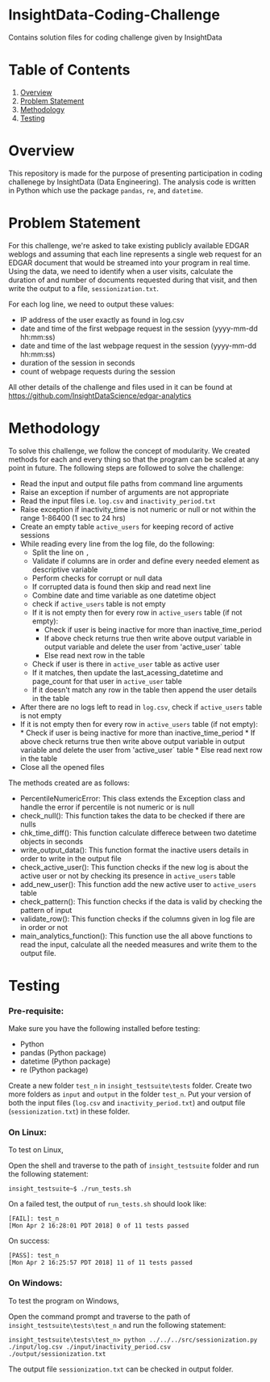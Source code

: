 # InsightData-Coding-Challenge
Contains solution files for coding challenge given by InsightData

# Table of Contents
1. [Overview](README.md#overview)
2. [Problem Statement](README.md#problem-statement)
3. [Methodology](README.md#methodology)
3. [Testing](README.md#testing)


# Overview

This repository is made for the purpose of presenting participation in coding challenege by InsightData (Data Engineering).
The analysis code is written in Python which use the package `pandas`, `re`, and `datetime`.

# Problem Statement

For this challenge, we're asked to take existing publicly available EDGAR weblogs and assuming that each line represents a single web request for an EDGAR document that would be streamed into your program in real time. Using the data, we need to identify when a user visits, calculate the duration of and number of documents requested during that visit, and then write the output to a file, `sessionization.txt`.

For each log line, we need to output these values:

* IP address of the user exactly as found in log.csv
* date and time of the first webpage request in the session (yyyy-mm-dd hh:mm:ss)
* date and time of the last webpage request in the session (yyyy-mm-dd hh:mm:ss)
* duration of the session in seconds
* count of webpage requests during the session

All other details of the challenge and files used in it can be found at https://github.com/InsightDataScience/edgar-analytics

# Methodology

To solve this challenge, we follow the concept of modularity. We created methods for each and every thing so that the program can be scaled at any point in future.
The following steps are followed to solve the challenge:

* Read the input and output file paths from command line arguments
* Raise an exception if number of arguments are not appropriate
* Read the input files i.e. `log.csv` and `inactivity_period.txt` 
* Raise exception if inactivity_time is not numeric or null or not within the range 1-86400 (1 sec to 24 hrs)
* Create an empty table `active_users` for keeping record of active sessions
* While reading every line from the log file, do the following:
	* Split the line on `,`
	* Validate if columns are in order and define every needed element as descriptive variable
	* Perform checks for corrupt or null data
	* If corrupted data is found then skip and read next line
	* Combine date and time variable as one datetime object
	* check if `active_users` table is not empty
	* If it is not empty then for every row in `active_users` table (if not empty):
		* Check if user is being inactive for more than inactive_time_period
		* If above check returns true then write above output variable in output variable and delete the user from 'active_user` table
		* Else read next row in the table
	* Check if user is there in `active_user` table as active user
	* If it matches, then update the last_acessing_datetime and page_count for that user in `active_user` table
	* If it doesn't match any row in the table then append the user details in the table
* After there are no logs left to read in `log.csv`, check if `active_users` table is not empty
* If it is not empty then for every row in `active_users` table (if not empty):
		* Check if user is being inactive for more than inactive_time_period
		* If above check returns true then write above output variable in output variable and delete the user from 'active_user` table
		* Else read next row in the table
* Close all the opened files

The methods created are as follows:

* PercentileNumericError: This class extends the Exception class and handle the error if percentile is not numeric or is null
* check_null(): This function takes the data to be checked if there are nulls
* chk_time_diff(): This function calculate differece between two datetime objects in seconds
* write_output_data(): This function format the inactive users details in order to write in the output file
* check_active_user(): This function checks if the new log is about the active user or not by checking its presence in `active_users` table
* add_new_user(): This function add the new active user to `active_users` table
* check_pattern(): This function checks if the data is valid by checking the pattern of input
* validate_row(): This function checks if the columns given in log file are in order or not
* main_analytics_function(): This function use the all above functions to read the input, calculate all the needed measures and write them to the output file.


# Testing

### Pre-requisite:

Make sure you have the following installed before testing:

* Python
* pandas (Python package)
* datetime (Python package)
* re (Python package)

Create a new folder `test_n` in `insight_testsuite\tests` folder. Create two more folders as `input` and `output` in the folder `test_n`. Put your version of both the input files (`log.csv` and `inactivity_period.txt`) and output file (`sessionization.txt`) in these folder.

### On Linux:

To test on Linux,

Open the shell and traverse to the path of `insight_testsuite` folder and run the following statement:

	insight_testsuite~$ ./run_tests.sh

On a failed test, the output of `run_tests.sh` should look like:

    [FAIL]: test_n
    [Mon Apr 2 16:28:01 PDT 2018] 0 of 11 tests passed

On success:

    [PASS]: test_n
    [Mon Apr 2 16:25:57 PDT 2018] 11 of 11 tests passed
	
### On Windows:

To test the program on Windows,

Open the command prompt and traverse to the path of `insight_testsuite\tests\test_n` and run the following statement:

	insight_testsuite\tests\test_n> python ../../../src/sessionization.py ./input/log.csv ./input/inactivity_period.csv ./output/sessionization.txt

The output file `sessionization.txt` can be checked in output folder.